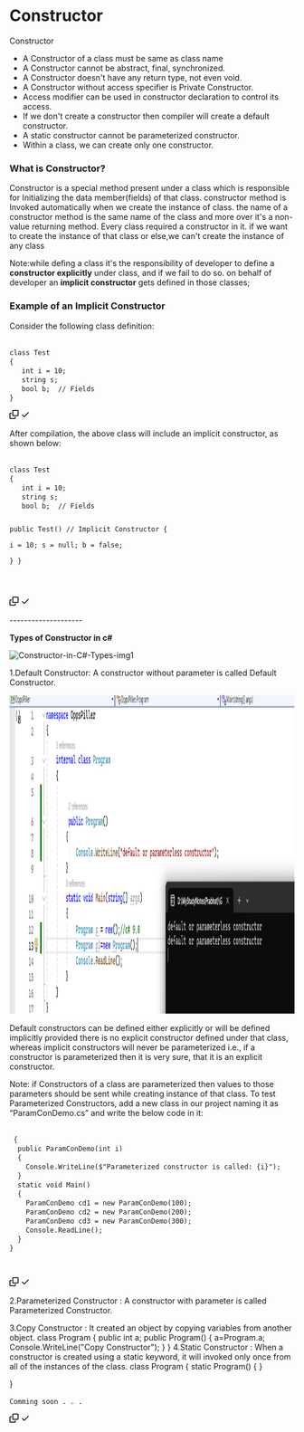 # Constructor

Constructor
<ul>
    <li>A Constructor of a class must be same as class name</li>
    <li>A Constructor cannot be abstract, final, synchronized.</li>
    <li>A Constructor doesn't have any return type, not even void.</li>
    <li>A Constructor without access specifier is Private Constructor.</li>
    <li>Access modifier can be used in constructor declaration to control its access.</li>
    <li>If we don't create a constructor then compiler will create a default constructor.</li>
    <li>A static constructor cannot be parameterized constructor.</li>
    <li>Within a class, we can create only one constructor.</li>
</ul>

 
<h3>What is Constructor?</h3>
<p dir="auto">
Constructor is a special method present under a class which is responsible for Initializing the data member(fields) of that class.
constructor method is Invoked automatically when we create the instance of class.
the name of a constructor method is the same name of the class and more over it's a non-value returning method.
Every class required a constructor in it. if we want to create the instance of that class or else,we can't create the instance of any class
</p>
<p dir="auto">
Note:while defing a class  it's the responsibility of developer to define a <b>constructor explicitly</b> under class,
and if we fail to do so. on behalf of developer an <b>implicit constructor</b> gets defined in those classes;

</p>
<h3>Example of an Implicit Constructor</h3>
<p>Consider the following class definition:</p>

<div class="snippet-clipboard-content notranslate position-relative overflow-auto"><pre class="notranslate"><code>
class Test 
{
   int i = 10; 
   string s; 
   bool b;  // Fields
}
</code></pre><div class="zeroclipboard-container">
    <clipboard-copy aria-label="Copy" class="ClipboardButton btn btn-invisible js-clipboard-copy m-2 p-0 tooltipped-no-delay d-flex flex-justify-center flex-items-center" data-copy-feedback="Copied!" data-tooltip-direction="w" value="curl --location --request POST 'http://localhost:8080/login' \
--data-urlencode 'email=test@gmail.com' \
--data-urlencode 'password=test'" tabindex="0" role="button">
      <svg aria-hidden="true" height="16" viewBox="0 0 16 16" version="1.1" width="16" data-view-component="true" class="octicon octicon-copy js-clipboard-copy-icon">
    <path d="M0 6.75C0 5.784.784 5 1.75 5h1.5a.75.75 0 0 1 0 1.5h-1.5a.25.25 0 0 0-.25.25v7.5c0 .138.112.25.25.25h7.5a.25.25 0 0 0 .25-.25v-1.5a.75.75 0 0 1 1.5 0v1.5A1.75 1.75 0 0 1 9.25 16h-7.5A1.75 1.75 0 0 1 0 14.25Z"></path><path d="M5 1.75C5 .784 5.784 0 6.75 0h7.5C15.216 0 16 .784 16 1.75v7.5A1.75 1.75 0 0 1 14.25 11h-7.5A1.75 1.75 0 0 1 5 9.25Zm1.75-.25a.25.25 0 0 0-.25.25v7.5c0 .138.112.25.25.25h7.5a.25.25 0 0 0 .25-.25v-7.5a.25.25 0 0 0-.25-.25Z"></path>
</svg>
      <svg aria-hidden="true" height="16" viewBox="0 0 16 16" version="1.1" width="16" data-view-component="true" class="octicon octicon-check js-clipboard-check-icon color-fg-success d-none">
    <path d="M13.78 4.22a.75.75 0 0 1 0 1.06l-7.25 7.25a.75.75 0 0 1-1.06 0L2.22 9.28a.751.751 0 0 1 .018-1.042.751.751 0 0 1 1.042-.018L6 10.94l6.72-6.72a.75.75 0 0 1 1.06 0Z"></path>
</svg>
    </clipboard-copy>
  </div></div>
  <p>After compilation, the above class will include an implicit constructor, as shown below:</p>
  
  <div class="snippet-clipboard-content notranslate position-relative overflow-auto"><pre class="notranslate"><code>
class Test 
{
   int i = 10; 
   string s; 
   bool b;  // Fields
   
   public Test()  // Implicit Constructor
   {			
      i = 10; 
      s = null; 
      b = false;		
   }
}

</code></pre><div class="zeroclipboard-container">
    <clipboard-copy aria-label="Copy" class="ClipboardButton btn btn-invisible js-clipboard-copy m-2 p-0 tooltipped-no-delay d-flex flex-justify-center flex-items-center" data-copy-feedback="Copied!" data-tooltip-direction="w" value="curl --location --request POST 'http://localhost:8080/login' \
--data-urlencode 'email=test@gmail.com' \
--data-urlencode 'password=test'" tabindex="0" role="button">
      <svg aria-hidden="true" height="16" viewBox="0 0 16 16" version="1.1" width="16" data-view-component="true" class="octicon octicon-copy js-clipboard-copy-icon">
    <path d="M0 6.75C0 5.784.784 5 1.75 5h1.5a.75.75 0 0 1 0 1.5h-1.5a.25.25 0 0 0-.25.25v7.5c0 .138.112.25.25.25h7.5a.25.25 0 0 0 .25-.25v-1.5a.75.75 0 0 1 1.5 0v1.5A1.75 1.75 0 0 1 9.25 16h-7.5A1.75 1.75 0 0 1 0 14.25Z"></path><path d="M5 1.75C5 .784 5.784 0 6.75 0h7.5C15.216 0 16 .784 16 1.75v7.5A1.75 1.75 0 0 1 14.25 11h-7.5A1.75 1.75 0 0 1 5 9.25Zm1.75-.25a.25.25 0 0 0-.25.25v7.5c0 .138.112.25.25.25h7.5a.25.25 0 0 0 .25-.25v-7.5a.25.25 0 0 0-.25-.25Z"></path>
</svg>
      <svg aria-hidden="true" height="16" viewBox="0 0 16 16" version="1.1" width="16" data-view-component="true" class="octicon octicon-check js-clipboard-check-icon color-fg-success d-none">
    <path d="M13.78 4.22a.75.75 0 0 1 0 1.06l-7.25 7.25a.75.75 0 0 1-1.06 0L2.22 9.28a.751.751 0 0 1 .018-1.042.751.751 0 0 1 1.042-.018L6 10.94l6.72-6.72a.75.75 0 0 1 1.06 0Z"></path>
</svg>
    </clipboard-copy>
  </div></div>
--------------------


<p><b>Types of Constructor in c#</b></p>
<img src="https://www.simplilearn.com/ice9/free_resources_article_thumb/Constructor-in-C%23/Constructor-in-C%23-Types-img1.png" alt="Constructor-in-C#-Types-img1" width="900" height="563" class="blend-mode">

 1.Default Constructor: A constructor without parameter is called Default Constructor.

<img src="https://github.com/prabhatkumar1379/Constructor/blob/main/DefaultConstructor.png" alt="Constructor-in-C#-Types-img1" width="900" height="563" class="blend-mode">
<p dir="auto">

Default constructors can be defined either explicitly or will be defined implicitly provided there is no explicit constructor defined under that class, whereas implicit constructors will never be parameterized i.e., if a constructor is parameterized then it is very sure, that it is an explicit constructor.

Note: if Constructors of a class are parameterized then values to those parameters should be sent while creating instance of that class.
To test Parameterized Constructors, add a new class in our project naming it as “ParamConDemo.cs” and write the below code in it:

</p>

<div class="snippet-clipboard-content notranslate position-relative overflow-auto"><pre class="notranslate"><code>
 {
  public ParamConDemo(int i)
  {
    Console.WriteLine($"Parameterized constructor is called: {i}"); 
  }
  static void Main()
  {
    ParamConDemo cd1 = new ParamConDemo(100);
    ParamConDemo cd2 = new ParamConDemo(200);
    ParamConDemo cd3 = new ParamConDemo(300);
    Console.ReadLine(); 
  }
}


</code></pre><div class="zeroclipboard-container">
    <clipboard-copy aria-label="Copy" class="ClipboardButton btn btn-invisible js-clipboard-copy m-2 p-0 tooltipped-no-delay d-flex flex-justify-center flex-items-center" data-copy-feedback="Copied!" data-tooltip-direction="w" value="curl --location --request POST 'http://localhost:8080/login' \
--data-urlencode 'email=test@gmail.com' \
--data-urlencode 'password=test'" tabindex="0" role="button">
      <svg aria-hidden="true" height="16" viewBox="0 0 16 16" version="1.1" width="16" data-view-component="true" class="octicon octicon-copy js-clipboard-copy-icon">
    <path d="M0 6.75C0 5.784.784 5 1.75 5h1.5a.75.75 0 0 1 0 1.5h-1.5a.25.25 0 0 0-.25.25v7.5c0 .138.112.25.25.25h7.5a.25.25 0 0 0 .25-.25v-1.5a.75.75 0 0 1 1.5 0v1.5A1.75 1.75 0 0 1 9.25 16h-7.5A1.75 1.75 0 0 1 0 14.25Z"></path><path d="M5 1.75C5 .784 5.784 0 6.75 0h7.5C15.216 0 16 .784 16 1.75v7.5A1.75 1.75 0 0 1 14.25 11h-7.5A1.75 1.75 0 0 1 5 9.25Zm1.75-.25a.25.25 0 0 0-.25.25v7.5c0 .138.112.25.25.25h7.5a.25.25 0 0 0 .25-.25v-7.5a.25.25 0 0 0-.25-.25Z"></path>
</svg>
      <svg aria-hidden="true" height="16" viewBox="0 0 16 16" version="1.1" width="16" data-view-component="true" class="octicon octicon-check js-clipboard-check-icon color-fg-success d-none">
    <path d="M13.78 4.22a.75.75 0 0 1 0 1.06l-7.25 7.25a.75.75 0 0 1-1.06 0L2.22 9.28a.751.751 0 0 1 .018-1.042.751.751 0 0 1 1.042-.018L6 10.94l6.72-6.72a.75.75 0 0 1 1.06 0Z"></path>
</svg>
    </clipboard-copy>
  </div></div>

 
 
  2.Parameterized Constructor : A constructor with parameter is called Parameterized Constructor.

3.Copy Constructor : It created an object by copying variables from another object.
class Program
{
    public int a;
    public Program()
    {
      a=Program.a;
    Console.WriteLine("Copy Constructor");
    }
}
4.Static Constructor : When a constructor is created using a static keyword, it will invoked only once from all of the instances of the class.
class Program
{
    static Program()
    {
    }

}


<div class="snippet-clipboard-content notranslate position-relative overflow-auto"><pre class="notranslate"><code>Comming soon . . .
</code></pre><div class="zeroclipboard-container">
    <clipboard-copy aria-label="Copy" class="ClipboardButton btn btn-invisible js-clipboard-copy m-2 p-0 tooltipped-no-delay d-flex flex-justify-center flex-items-center" data-copy-feedback="Copied!" data-tooltip-direction="w"   tabindex="0" role="button">
      <svg aria-hidden="true" height="16" viewBox="0 0 16 16" version="1.1" width="16" data-view-component="true" class="octicon octicon-copy js-clipboard-copy-icon">
    <path d="M0 6.75C0 5.784.784 5 1.75 5h1.5a.75.75 0 0 1 0 1.5h-1.5a.25.25 0 0 0-.25.25v7.5c0 .138.112.25.25.25h7.5a.25.25 0 0 0 .25-.25v-1.5a.75.75 0 0 1 1.5 0v1.5A1.75 1.75 0 0 1 9.25 16h-7.5A1.75 1.75 0 0 1 0 14.25Z"></path><path d="M5 1.75C5 .784 5.784 0 6.75 0h7.5C15.216 0 16 .784 16 1.75v7.5A1.75 1.75 0 0 1 14.25 11h-7.5A1.75 1.75 0 0 1 5 9.25Zm1.75-.25a.25.25 0 0 0-.25.25v7.5c0 .138.112.25.25.25h7.5a.25.25 0 0 0 .25-.25v-7.5a.25.25 0 0 0-.25-.25Z"></path>
</svg>
      <svg aria-hidden="true" height="16" viewBox="0 0 16 16" version="1.1" width="16" data-view-component="true" class="octicon octicon-check js-clipboard-check-icon color-fg-success d-none">
    <path d="M13.78 4.22a.75.75 0 0 1 0 1.06l-7.25 7.25a.75.75 0 0 1-1.06 0L2.22 9.28a.751.751 0 0 1 .018-1.042.751.751 0 0 1 1.042-.018L6 10.94l6.72-6.72a.75.75 0 0 1 1.06 0Z"></path>
</svg>
    </clipboard-copy>
  </div></div>
